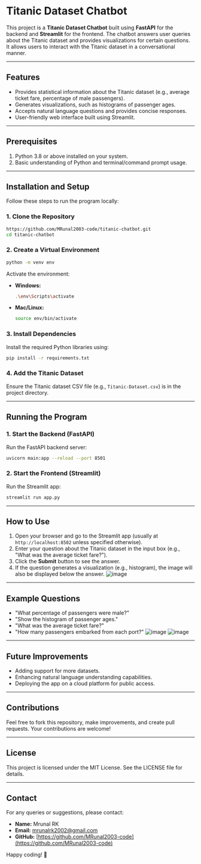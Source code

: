 # Titanic Dataset Chatbot

This project is a **Titanic Dataset Chatbot** built using **FastAPI** for the backend and **Streamlit** for the frontend. The chatbot answers user queries about the Titanic dataset and provides visualizations for certain questions. It allows users to interact with the Titanic dataset in a conversational manner.

---

## Features

- Provides statistical information about the Titanic dataset (e.g., average ticket fare, percentage of male passengers).
- Generates visualizations, such as histograms of passenger ages.
- Accepts natural language questions and provides concise responses.
- User-friendly web interface built using Streamlit.

---

## Prerequisites

1. Python 3.8 or above installed on your system.
2. Basic understanding of Python and terminal/command prompt usage.

---

## Installation and Setup

Follow these steps to run the program locally:

### 1. Clone the Repository

```bash
https://github.com/MRunal2003-code/titanic-chatbot.git
cd titanic-chatbot
```

### 2. Create a Virtual Environment

```bash
python -m venv env
```

Activate the environment:
- **Windows:**
  ```bash
  .\env\Scripts\activate
  ```
- **Mac/Linux:**
  ```bash
  source env/bin/activate
  ```

### 3. Install Dependencies

Install the required Python libraries using:

```bash
pip install -r requirements.txt
```

### 4. Add the Titanic Dataset

Ensure the Titanic dataset CSV file (e.g., `Titanic-Dataset.csv`) is in the project directory.

---

## Running the Program

### 1. Start the Backend (FastAPI)

Run the FastAPI backend server:

```bash
uvicorn main:app --reload --port 8501
```

### 2. Start the Frontend (Streamlit)

Run the Streamlit app:

```bash
streamlit run app.py
```

---

## How to Use

1. Open your browser and go to the Streamlit app (usually at `http://localhost:8502` unless specified otherwise).
2. Enter your question about the Titanic dataset in the input box (e.g., "What was the average ticket fare?").
3. Click the **Submit** button to see the answer.
4. If the question generates a visualization (e.g., histogram), the image will also be displayed below the answer.
   ![image](https://github.com/user-attachments/assets/7b71363c-f57f-45aa-b60e-1be2be3cba65)

---

## Example Questions

- "What percentage of passengers were male?"
- "Show the histogram of passenger ages."
- "What was the average ticket fare?"
- "How many passengers embarked from each port?"
![image](https://github.com/user-attachments/assets/82c3fb20-bfa1-4d3d-af9d-0508c6161d6e)
![image](https://github.com/user-attachments/assets/ecefa3ec-78fc-4844-8b0c-46249e1b96b9)

---

## Future Improvements

- Adding support for more datasets.
- Enhancing natural language understanding capabilities.
- Deploying the app on a cloud platform for public access.

---

## Contributions

Feel free to fork this repository, make improvements, and create pull requests. Your contributions are welcome!

---

## License

This project is licensed under the MIT License. See the LICENSE file for details.

---

## Contact

For any queries or suggestions, please contact:
- **Name:** Mrunal RK
- **Email:** mrunalrk2002@gmail.com
- **GitHub:** [https://github.com/MRunal2003-code](https://github.com/MRunal2003-code)

Happy coding! 🚀


